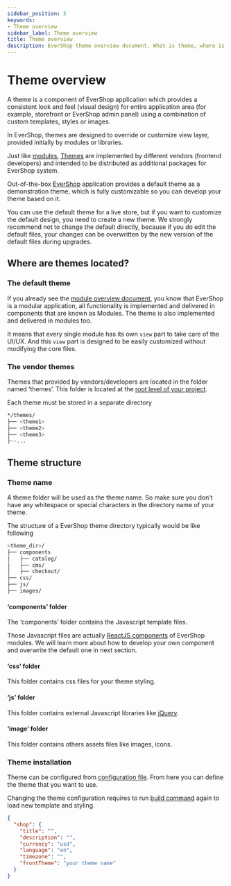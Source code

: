 ```yaml
---
sidebar_position: 5
keywords:
- Theme overview
sidebar_label: Theme overview
title: Theme overview
description: EverShop theme overview document. What is theme, where is it located and how to develop your own theme for your own store.
---
```


# Theme overview

A theme is a component of EverShop application which provides a consistent look and feel (visual design) for entire application area (for example, storefront or EverShop admin panel) using a combination of custom templates, styles or images.

In EverShop, themes are designed to override or customize view layer, provided initially by modules or libraries.

Just like [modules](/docs/development/module/module-overview), [Themes](./theme-overview) are implemented by different vendors (frontend developers) and intended to be distributed as additional packages for EverShop system.

Out-of-the-box [EverShop](https://evershop.io/) application provides a default theme as a demonstration theme, which is fully customizable so you can develop your theme based on it.

You can use the default theme for a live store, but if you want to customize the default design, you need to create a new theme. We strongly recommend not to change the default directly, because if you do edit the default files, your changes can be overwritten by the new version of the default files during upgrades.

## Where are themes located?

### The default theme

If you already see the [module overview document](../module/module-overview), you know that EverShop is a modular application, all functionality is implemented and delivered in components that are known as Modules. The theme is also implemented and delivered in modules too. 

It means that every single module has its own `view` part to take care of the UI/UX. And this `view` part is designed to be easily customized without modifying the core files.

### The vendor themes

Themes that provided by vendors/developers are located in the folder named ‘themes’. This folder is located at the [root level of your project](/docs/development/knowledge-base/project-folder-structure).

Each theme must be stored in a separate directory

```bash
*/themes/
├── <theme1>
├── <theme2>
├── <theme3>
├--...
```

## Theme structure

### Theme name

A theme folder will be used as the theme name. So make sure you don’t have any whitespace or special characters in the directory name of your theme.

The structure of a EverShop theme directory typically would be like following

```bash
<theme_dir>/
├── components
│   ├── catalog/
│   ├── cms/
│   ├── checkout/
├── css/
├── js/
├── images/
```

#### ‘components’ folder

The ‘components’ folder contains the Javascript template files.

Those Javascript files are actually [ReactJS components](https://reactjs.org/) of EverShop modules. We will learn more about how to develop your own component and overwrite the default one in next section.

#### ‘css’ folder

This folder contains css files for your theme styling.

#### ‘js’ folder

This folder contains external Javascript libraries like [jQuery](https://jquery.com/).

#### ‘image’ folder

This folder contains others assets files like images, icons.

### Theme installation

Theme can be configured from [configuration file](/docs/development/knowledge-base/configuration-guide). From here you can define the theme that you want to use.

Changing the theme configuration requires to run [build command](/docs/development/knowledge-base/command-lines) again to load new template and styling.

```json
{
  "shop": {
    "title": "",
    "description": "",
    "currency": "usd",
    "language": "en",
    "timezone": "",
    "frontTheme": "your theme name"
  }
}
```

